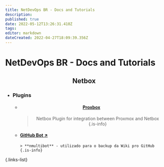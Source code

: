 ```yaml
---
title: NetDevOps BR - Docs and Tutorials
description: 
published: true
date: 2022-05-12T13:26:31.410Z
tags: 
editor: markdown
dateCreated: 2022-04-27T18:09:39.356Z
---
```


# NetDevOps BR - Docs and Tutorials

<div align=center>

## Netbox

</div>

- ### Plugins

  - <div align=center>
    
    #### [Proxbox](./netbox/plugins/netbox-proxbox)
    > Netbox Plugin for integration between Proxmox and Netbox
    {.is-info}
    <!-- This comment makes .is-info class work -->
    
    </div>
  - #### [GitHub Bot :arrow_upper_right:](https://github.com/nmultibot)
  
        > **nmultibot** - utilizado para o backup da Wiki pro GitHub
        {.is-info}
        
{.links-list}